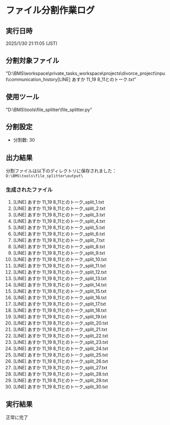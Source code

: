 # ファイル分割作業ログ

## 実行日時
2025/1/30 21:11:05 (JST)

## 分割対象ファイル
"D:\BMS\workspace\private_tasks_workspace\projects\divorce_project\input\communication_history\[LINE] あすか 11_19 8_11とのトーク.txt"

## 使用ツール
"D:\BMS\tools\file_splitter\file_splitter.py"

## 分割設定
- 分割数: 30

## 出力結果
分割ファイルは以下のディレクトリに保存されました：
`D:\BMS\tools\file_splitter\output\`

### 生成されたファイル
1. [LINE] あすか 11_19 8_11とのトーク_split_1.txt
2. [LINE] あすか 11_19 8_11とのトーク_split_2.txt
3. [LINE] あすか 11_19 8_11とのトーク_split_3.txt
4. [LINE] あすか 11_19 8_11とのトーク_split_4.txt
5. [LINE] あすか 11_19 8_11とのトーク_split_5.txt
6. [LINE] あすか 11_19 8_11とのトーク_split_6.txt
7. [LINE] あすか 11_19 8_11とのトーク_split_7.txt
8. [LINE] あすか 11_19 8_11とのトーク_split_8.txt
9. [LINE] あすか 11_19 8_11とのトーク_split_9.txt
10. [LINE] あすか 11_19 8_11とのトーク_split_10.txt
11. [LINE] あすか 11_19 8_11とのトーク_split_11.txt
12. [LINE] あすか 11_19 8_11とのトーク_split_12.txt
13. [LINE] あすか 11_19 8_11とのトーク_split_13.txt
14. [LINE] あすか 11_19 8_11とのトーク_split_14.txt
15. [LINE] あすか 11_19 8_11とのトーク_split_15.txt
16. [LINE] あすか 11_19 8_11とのトーク_split_16.txt
17. [LINE] あすか 11_19 8_11とのトーク_split_17.txt
18. [LINE] あすか 11_19 8_11とのトーク_split_18.txt
19. [LINE] あすか 11_19 8_11とのトーク_split_19.txt
20. [LINE] あすか 11_19 8_11とのトーク_split_20.txt
21. [LINE] あすか 11_19 8_11とのトーク_split_21.txt
22. [LINE] あすか 11_19 8_11とのトーク_split_22.txt
23. [LINE] あすか 11_19 8_11とのトーク_split_23.txt
24. [LINE] あすか 11_19 8_11とのトーク_split_24.txt
25. [LINE] あすか 11_19 8_11とのトーク_split_25.txt
26. [LINE] あすか 11_19 8_11とのトーク_split_26.txt
27. [LINE] あすか 11_19 8_11とのトーク_split_27.txt
28. [LINE] あすか 11_19 8_11とのトーク_split_28.txt
29. [LINE] あすか 11_19 8_11とのトーク_split_29.txt
30. [LINE] あすか 11_19 8_11とのトーク_split_30.txt

## 実行結果
正常に完了